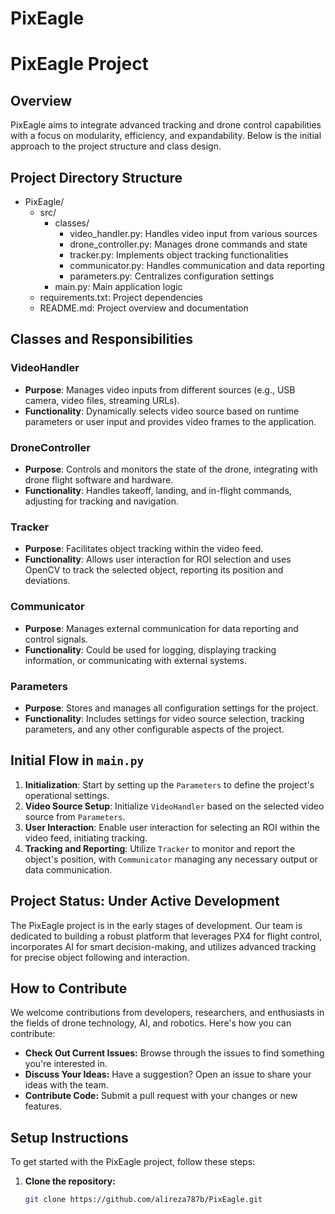 # PixEagle
# PixEagle Project

## Overview

PixEagle aims to integrate advanced tracking and drone control capabilities with a focus on modularity, efficiency, and expandability. Below is the initial approach to the project structure and class design.

## Project Directory Structure

- PixEagle/
  - src/
    - classes/
      - video_handler.py: Handles video input from various sources
      - drone_controller.py: Manages drone commands and state
      - tracker.py: Implements object tracking functionalities
      - communicator.py: Handles communication and data reporting
      - parameters.py: Centralizes configuration settings
    - main.py: Main application logic
  - requirements.txt: Project dependencies
  - README.md: Project overview and documentation




## Classes and Responsibilities

### VideoHandler

- **Purpose**: Manages video inputs from different sources (e.g., USB camera, video files, streaming URLs).
- **Functionality**: Dynamically selects video source based on runtime parameters or user input and provides video frames to the application.

### DroneController

- **Purpose**: Controls and monitors the state of the drone, integrating with drone flight software and hardware.
- **Functionality**: Handles takeoff, landing, and in-flight commands, adjusting for tracking and navigation.

### Tracker

- **Purpose**: Facilitates object tracking within the video feed.
- **Functionality**: Allows user interaction for ROI selection and uses OpenCV to track the selected object, reporting its position and deviations.

### Communicator

- **Purpose**: Manages external communication for data reporting and control signals.
- **Functionality**: Could be used for logging, displaying tracking information, or communicating with external systems.

### Parameters

- **Purpose**: Stores and manages all configuration settings for the project.
- **Functionality**: Includes settings for video source selection, tracking parameters, and any other configurable aspects of the project.

## Initial Flow in `main.py`

1. **Initialization**: Start by setting up the `Parameters` to define the project's operational settings.
2. **Video Source Setup**: Initialize `VideoHandler` based on the selected video source from `Parameters`.
3. **User Interaction**: Enable user interaction for selecting an ROI within the video feed, initiating tracking.
4. **Tracking and Reporting**: Utilize `Tracker` to monitor and report the object's position, with `Communicator` managing any necessary output or data communication.


## Project Status: Under Active Development

The PixEagle project is in the early stages of development. Our team is dedicated to building a robust platform that leverages PX4 for flight control, incorporates AI for smart decision-making, and utilizes advanced tracking for precise object following and interaction.

## How to Contribute

We welcome contributions from developers, researchers, and enthusiasts in the fields of drone technology, AI, and robotics. Here's how you can contribute:

- **Check Out Current Issues:** Browse through the issues to find something you're interested in.
- **Discuss Your Ideas:** Have a suggestion? Open an issue to share your ideas with the team.
- **Contribute Code:** Submit a pull request with your changes or new features.

## Setup Instructions

To get started with the PixEagle project, follow these steps:

1. **Clone the repository:**
   ```bash
   git clone https://github.com/alireza787b/PixEagle.git
